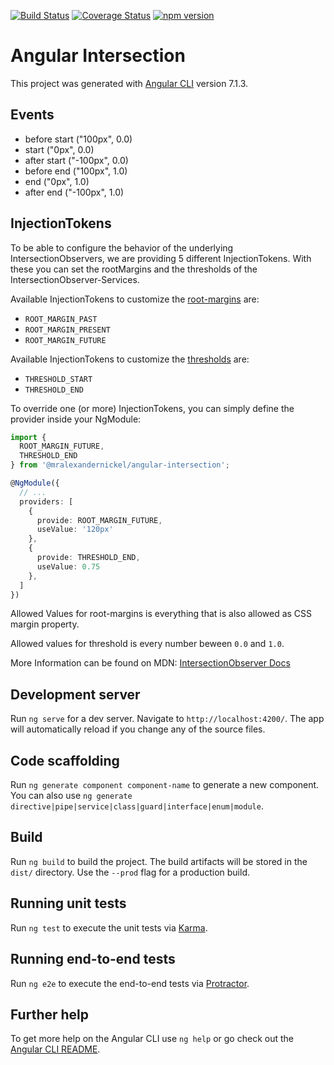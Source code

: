[![Build Status](https://travis-ci.org/mralexandernickel/angular-intersection.svg?branch=master)](https://travis-ci.org/mralexandernickel/angular-intersection)
[![Coverage Status](https://coveralls.io/repos/github/mralexandernickel/angular-intersection/badge.svg?branch=master)](https://coveralls.io/github/mralexandernickel/angular-intersection?branch=master)
[![npm version](https://badge.fury.io/js/%40mralexandernickel%2Fangular-intersection.svg)](https://www.npmjs.com/@mralexandernickel/angular-intersection)

# Angular Intersection

This project was generated with [Angular CLI](https://github.com/angular/angular-cli) version 7.1.3.

## Events

- before start ("100px", 0.0)
- start ("0px", 0.0)
- after start ("-100px", 0.0)
- before end ("100px", 1.0)
- end ("0px", 1.0)
- after end ("-100px", 1.0)

## InjectionTokens

To be able to configure the behavior of the underlying IntersectionObservers,
we are providing 5 different InjectionTokens. With these you can set the
rootMargins and the thresholds of the IntersectionObserver-Services.

Available InjectionTokens to customize the
[root-margins](https://developer.mozilla.org/en-US/docs/Web/API/Intersection_Observer_API#The_intersection_root_and_root_margin)
are:

- `ROOT_MARGIN_PAST`
- `ROOT_MARGIN_PRESENT`
- `ROOT_MARGIN_FUTURE`

Available InjectionTokens to customize the
[thresholds](https://developer.mozilla.org/en-US/docs/Web/API/Intersection_Observer_API#Thresholds)
are:

- `THRESHOLD_START`
- `THRESHOLD_END`

To override one (or more) InjectionTokens, you can simply define the provider
inside your NgModule:

```typescript
import {
  ROOT_MARGIN_FUTURE,
  THRESHOLD_END
} from '@mralexandernickel/angular-intersection';

@NgModule({
  // ...
  providers: [
    {
      provide: ROOT_MARGIN_FUTURE,
      useValue: '120px'
    },
    {
      provide: THRESHOLD_END,
      useValue: 0.75
    },
  ]
})
```

Allowed Values for root-margins is everything that is also allowed as CSS margin
property.

Allowed values for threshold is every number beween `0.0` and `1.0`.

More Information can be found on MDN:
[IntersectionObserver Docs](https://developer.mozilla.org/en-US/docs/Web/API/Intersection_Observer_API#Intersection_observer_options)

## Development server

Run `ng serve` for a dev server. Navigate to `http://localhost:4200/`. The app will automatically reload if you change any of the source files.

## Code scaffolding

Run `ng generate component component-name` to generate a new component. You can also use `ng generate directive|pipe|service|class|guard|interface|enum|module`.

## Build

Run `ng build` to build the project. The build artifacts will be stored in the `dist/` directory. Use the `--prod` flag for a production build.

## Running unit tests

Run `ng test` to execute the unit tests via [Karma](https://karma-runner.github.io).

## Running end-to-end tests

Run `ng e2e` to execute the end-to-end tests via [Protractor](http://www.protractortest.org/).

## Further help

To get more help on the Angular CLI use `ng help` or go check out the [Angular CLI README](https://github.com/angular/angular-cli/blob/master/README.md).

